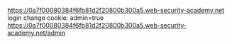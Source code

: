 https://0a7f00080384f6fb81d2f20800b300a5.web-security-academy.net
login
change cookie: admin=true
https://0a7f00080384f6fb81d2f20800b300a5.web-security-academy.net/admin

